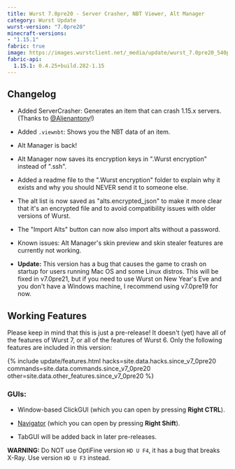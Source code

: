 ```yaml
---
title: Wurst 7.0pre20 - Server Crasher, NBT Viewer, Alt Manager
category: Wurst Update
wurst-version: "7.0pre20"
minecraft-versions:
- "1.15.1"
fabric: true
image: https://images.wurstclient.net/_media/update/wurst_7.0pre20_540p.webp
fabric-api:
  1.15.1: 0.4.25+build.282-1.15
---
```

## Changelog

- Added ServerCrasher: Generates an item that can crash 1.15.x servers. (Thanks to <a href="https://twitter.com/Alienantony" target="_blank" rel="nofollow">@Alienantony</a>!)

- Added `.viewnbt`: Shows you the NBT data of an item.

- Alt Manager is back!

- Alt Manager now saves its encryption keys in ".Wurst encryption" instead of ".ssh".

- Added a readme file to the ".Wurst encryption" folder to explain why it exists and why you should NEVER send it to someone else.

- The alt list is now saved as "alts.encrypted_json" to make it more clear that it's an encrypted file and to avoid compatibility issues with older versions of Wurst.

- The "Import Alts" button can now also import alts without a password.

- Known issues: Alt Manager's skin preview and skin stealer features are currently not working.

- **Update:** This version has a bug that causes the game to crash on startup for users running Mac OS and some Linux distros. This will be fixed in v7.0pre21, but if you need to use Wurst on New Year's Eve and you don't have a Windows machine, I recommend using v7.0pre19 for now.

## Working Features

Please keep in mind that this is just a pre-release! It doesn't (yet) have all of the features of Wurst 7, or all of the features of Wurst 6. Only the following features are included in this version:

{% include update/features.html hacks=site.data.hacks.since_v7_0pre20 commands=site.data.commands.since_v7_0pre20 other=site.data.other_features.since_v7_0pre20 %}

### GUIs:

- Window-based ClickGUI (which you can open by pressing **Right CTRL**).

- [Navigator](https://wurst.wiki/navigator) (which you can open by pressing **Right Shift**).

- TabGUI will be added back in later pre-releases.

**WARNING:** Do NOT use OptiFine version `HD U F4`, it has a bug that breaks X-Ray. Use version `HD U F3` instead.
